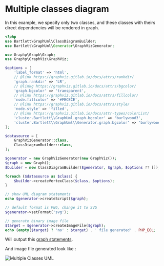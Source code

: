 <!-- markdownlint-disable MD013 -->
# Multiple classes diagram

In this example, we specify only two classes, and these classes with theirs direct dependencies will be rendered in graph.

```php
<?php
use Bartlett\GraphUml\ClassDiagramBuilder;
use Bartlett\GraphUml\Generator\GraphVizGenerator;

use Graphp\Graph\Graph;
use Graphp\GraphViz\GraphViz;

$options = [
    'label_format' => 'html',
    // @link https://graphviz.gitlab.io/docs/attrs/rankdir/
    'graph.rankdir' => 'LR',
    // @linkg https://graphviz.gitlab.io/docs/attrs/bgcolor/
    'graph.bgcolor' => 'transparent',
    // @link https://graphviz.gitlab.io/docs/attrs/fillcolor/
    'node.fillcolor' => '#FECECE',
    // @link https://graphviz.gitlab.io/docs/attrs/style/
    'node.style' => 'filled',
    // @link https://graphviz.gitlab.io/docs/attr-types/colorList/
    'cluster.Bartlett\\GraphUml.graph.bgcolor' => 'burlywood3',
    'cluster.Bartlett\\GraphUml\\Generator.graph.bgcolor' => 'burlywood3',
];

$datasource = [
    GraphVizGenerator::class,
    ClassDiagramBuilder::class,
];

$generator = new GraphVizGenerator(new GraphViz());
$graph = new Graph();
$builder = new ClassDiagramBuilder($generator, $graph, $options ?? []);

foreach ($datasource as $class) {
    $builder->createVertexClass($class, $options);
}

// show UML diagram statements
echo $generator->createScript($graph);

// default format is PNG, change it to SVG
$generator->setFormat('svg');

// generate binary image file
$target = $generator->createImageFile($graph);
echo (empty($target) ? 'no' : $target) . ' file generated' . PHP_EOL;
```

Will output this [graph statements](../assets/images/multiple-classes.html.gv).

And image file generated look like :

![Multiple Classes UML](../assets/images/multiple-classes.graphviz.svg)

